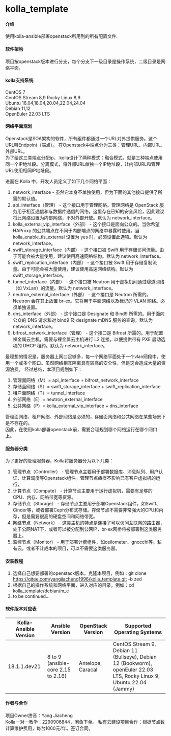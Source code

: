 # kolla_template

#### 介绍
使用kolla-ansible部署openstack所用到的所有配置文件.

#### 软件架构
项目按openstack版本进行分支，每个分支下一级目录是操作系统，二级目录是网络平面。
#### kolla支持系统
CentOS 7  
CentOS Stream 8,9
Rocky Linux 8,9  
Ubuntu 16.04,18.04,20.04,22.04,24.04   
Debian 11,12   
OpenEuler 22.03 LTS   

#### 网络平面规划
Openstack是SOA架构的软件，所有组件都通过一个URL对外提供服务。这个URL叫Endpoint（端点）。
在Openstack中端点分为三类：管理URL、内部URL、外部URL。   
为了给这三类端点分配ip， kolla设计了两种模式：融合模式，就是三种端点使用同一个IP地址段。分离模式，将外部URL单独一个IP地址段，让内部URL和管理URL使用相同IP地址段。

进而在 Kolla 中，开发人员定义了如下几个网络平面：
1. network_interface - 虽然它本身不单独使用，但为下面的其他接口提供了所需的默认值。
2. api_interface（管理） - 这个接口用于管理网络。管理网络是 OpenStack 服务用于相互通信和与数据库通信的网络。这里存在已知的安全风险，因此建议将此网络设置为内部网络，不对外部开放。默认为 network_interface。
3. kolla_external_vip_interface（外部） - 这个接口是面向公众的。当你希望 HAProxy 的公共端点在不同于内部端点的网络中暴露时使用。当 kolla_enable_tls_external 设置为 yes 时，必须设置此选项。默认为 network_interface。
4. swift_storage_interface（内部） - 这个接口被 Swift 用于存储访问流量。由于可能会被大量使用，建议使用高速网络结构。默认为 network_interface。
5. swift_replication_interface（内部） - 这个接口被 Swift 用于存储复制流量。由于可能会被大量使用，建议使用高速网络结构。默认为 swift_storage_interface。
6. tunnel_interface（内部） - 这个接口被 Neutron 用于虚拟机间通过隧道网络（如 VxLan）的流量。默认为 network_interface。
7. neutron_external_interface（外部） - 这个接口是 Neutron 所需的。Neutron 会在其上放置 br-ex。它将用于平面网络以及标记的 VLAN 网络。必须单独设置。
8. dns_interface（外部） - 这个接口是 Designate 和 Bind9 所需的。用于面向公众的 DNS 请求和对 bind9 及 designate mDNS 服务的查询。默认为 network_interface。
9. bifrost_network_interface（管理） - 这个接口是 Bifrost 所需的。用于配置裸金属云主机，需要与裸金属云主机进行 L2 连接，以便提供带有 PXE 启动选项的 DHCP 租约。默认为 network_interface。

最理想的情况是，服务器上网口足够多，每一个网络平面处于一个vlan网段中，使用一个或多个网口。虽然网络相互隔离具有较高的安全性，但是这会造成大量的资源浪费。
经过总结，本项目规划如下：

1. 管理面网络（M）= api_interface + bifrost_network_interface
2. 存储面网络（S）= swift_storage_interface + swift_replication_interface
3. 租户面网络（T）= tunnel_interface
4. 外部网络（E）= neutron_external_interface 
5. 公共网络（P）= kolla_external_vip_interface + dns_interface

管理面网络、租户网络、外部网络是必须的，存储面网络和公共网络在某些场景下是不存在的。   
因此，在使用kolla部署openstack前，需要合理规划哪个网络运行在哪个网口上。
#### 服务器分类
为了更好的管理服务器，Kolla将服务器分为以下几类：
1. 管理节点（Controller） - 管理节点主要用于部署数据库、消息队列、用户认证、计算调度等Openstack组件。管理节点瘫痪不影响已有客户虚拟机的运行，
2. 计算节点（Compute） - 计算节点主要用于运行虚拟机，需要有足够的CPU、内存、网络带宽等资源。
3. 存储节点（Storage） - 存储节点主要用于部署Openstack组件，如Swift、Cinder等，或者部署Ceph分布式存储。存储节点不需要非常强大的CPU和内存，但是需要很高的硬盘空间和网络带宽。
4. 网络节点（Network） - 这类主机的特点是连接了可以访问互联网的路由器，处于公网NAT下，或者可以被分配到公网IP，br-ex网桥将被部署到这类服务器上。
5. 监控节点（Monitor） - 用于部署计费组件，如ceilometer、gnocchi等。私有云，或者不计成本的项目，可以不需要这类服务器。

#### 安装教程

1.  选择自己想要部署的openstack版本，克隆本项目，例如：git clone https://gitee.com/yangjiacheng1996/kolla_template.git -b zed
2.  根据自己的操作系统和网络平面，进入对应的目录，例如：cd kolla_template/debian/m_e
3.  to be continued...

#### 软件版本对应表
Kolla-Ansible Version|Ansible Version|OpenStack Version|Supported Operating Systems|
|-|-|-|-|
|18.1.1.dev21|8 to 9 (ansible-core 2.15 to 2.16)|Antelope, Caracal	|CentOS Stream 9, Debian 11 (Bullseye), Debian 12 (Bookworm), openEuler 22.03 LTS, Rocky Linux 9, Ubuntu 22.04 (Jammy)|

#### 作者与合作
项目Owner拼音：Yang Jiacheng   
Kolla一对一教学：2290906844，闲鱼下单。
私有云建设项目合作：根据节点数计算维护费用，每台1000元/年。签订合同。   









